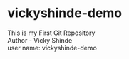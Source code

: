# vickyshinde-demo
This is my First Git Repository
<br>
Author - Vicky Shinde 
<br>
user name: vickyshinde-demo
